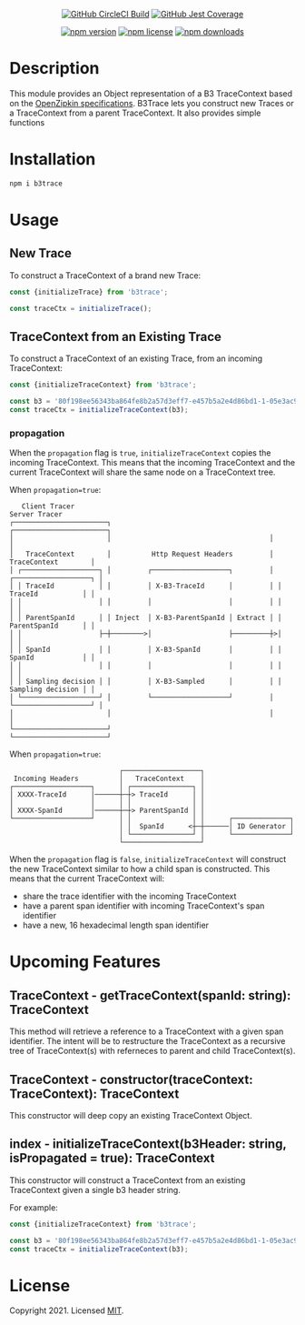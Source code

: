 <p align="center">
    <a href="https://app.circleci.com/pipelines/github/kaonashi-noface/b3trace?branch=main&filter=all"><img src="https://circleci.com/gh/kaonashi-noface/b3trace.svg?style=svg" alt="GitHub CircleCI Build"></a>
    <a href="https://github.com/mochajs/mocha#sponsors"><img src="https://img.shields.io/gitlab/coverage/no_face/b3trace/main" alt="GitHub Jest Coverage"></a>
</p>
<p align="center">
    <a href="https://github.com/mochajs/mocha/actions?query=workflow%3ATests+branch%3Amaster"><img src="https://img.shields.io/npm/v/b3trace" alt="npm version"></a>
    <a href="https://coveralls.io/github/mochajs/mocha"><img src="https://img.shields.io/npm/l/b3trace" alt="npm license"></a>
    <a href="https://app.fossa.io/projects/git%2Bhttps%3A%2F%2Fgithub.com%2Fmochajs%2Fmocha?ref=badge_shield"><img src="https://img.shields.io/npm/dm/b3trace" alt="npm downloads"></a>
</p>

# Description

This module provides an Object representation of a B3 TraceContext based on the [OpenZipkin specifications](https://github.com/openzipkin/b3-propagation).
B3Trace lets you construct new Traces or a TraceContext from a parent TraceContext. It also provides simple functions

# Installation

```bash
npm i b3trace
```

# Usage

## New Trace

To construct a TraceContext of a brand new Trace:

```ts
const {initializeTrace} from 'b3trace';

const traceCtx = initializeTrace();
```

## TraceContext from an Existing Trace

To construct a TraceContext of an existing Trace, from an incoming TraceContext:

```ts
const {initializeTraceContext} from 'b3trace';

const b3 = '80f198ee56343ba864fe8b2a57d3eff7-e457b5a2e4d86bd1-1-05e3ac9a4f6e3b90;
const traceCtx = initializeTraceContext(b3);
```

### propagation

When the `propagation` flag is `true`, `initializeTraceContext` copies the incoming TraceContext. This means that the incoming
TraceContext and the current TraceContext will share the same node on a TraceContext tree.

When `propagation=true`:

```
   Client Tracer                                                  Server Tracer
┌───────────────────────┐                                       ┌───────────────────────┐
│                       │                                       │                       │
│   TraceContext        │          Http Request Headers         │   TraceContext        │
│ ┌───────────────────┐ │         ┌───────────────────┐         │ ┌───────────────────┐ │
│ │ TraceId           │ │         │ X-B3-TraceId      │         │ │ TraceId           │ │
│ │                   │ │         │                   │         │ │                   │ │
│ │ ParentSpanId      │ │ Inject  │ X-B3-ParentSpanId │ Extract │ │ ParentSpanId      │ │
│ │                   ├─┼────────>│                   ├─────────┼>│                   │ │
│ │ SpanId            │ │         │ X-B3-SpanId       │         │ │ SpanId            │ │
│ │                   │ │         │                   │         │ │                   │ │
│ │ Sampling decision │ │         │ X-B3-Sampled      │         │ │ Sampling decision │ │
│ └───────────────────┘ │         └───────────────────┘         │ └───────────────────┘ │
│                       │                                       │                       │
└───────────────────────┘                                       └───────────────────────┘
```

When `propagation=true`:

```
                           ┌───────────────────┐
 Incoming Headers          │   TraceContext    │
┌───────────────────┐      │ ┌───────────────┐ │
│ XXXX-TraceId      │──────┼─┼> TraceId      │ │
│                   │      │ │               │ │
│ XXXX-SpanId       │──────┼─┼> ParentSpanId │ │
└───────────────────┘      │ │               │ │      ┌──────────────┐
                           │ │  SpanId      <┼─┼──────│ ID Generator │
                           │ └───────────────┘ │      └──────────────┘
                           └───────────────────┘
```

When the `propagation` flag is `false`, `initializeTraceContext` will construct the new TraceContext similar to how a child span is constructed.
This means that the current TraceContext will:

-   share the trace identifier with the incoming TraceContext
-   have a parent span identifier with incoming TraceContext's span identifier
-   have a new, 16 hexadecimal length span identifier

# Upcoming Features

## TraceContext - getTraceContext(spanId: string): TraceContext

This method will retrieve a reference to a TraceContext with a given span identifier.
The intent will be to restructure the TraceContext as a recursive tree of TraceContext(s)
with referneces to parent and child TraceContext(s).

## TraceContext - constructor(traceContext: TraceContext): TraceContext

This constructor will deep copy an existing TraceContext Object.

## index - initializeTraceContext(b3Header: string, isPropagated = true): TraceContext

This constructor will construct a TraceContext from an existing TraceContext given a single
b3 header string.

For example:

```ts
const {initializeTraceContext} from 'b3trace';

const b3 = '80f198ee56343ba864fe8b2a57d3eff7-e457b5a2e4d86bd1-1-05e3ac9a4f6e3b90;
const traceCtx = initializeTraceContext(b3);
```

# License

Copyright 2021. Licensed [MIT](https://github.com/kaonashi-noface/b3trace/blob/main/LICENSE).
